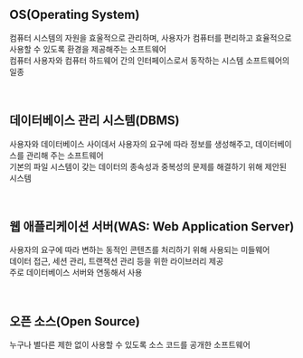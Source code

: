 ## OS(Operating System)
컴퓨터 시스템의 자원을 효울적으로 관리하며, 사용자가 컴퓨터를 편리하고 효율적으로 사용할 수 있도록 환경을 제공해주는 소프트웨어  
컴퓨터 사용자와 컴퓨터 하드웨어 간의 인터페이스로서 동작하는 시스템 소프트웨어의 일종

<br>

## 데이터베이스 관리 시스템(DBMS)
사용자와 데이터베이스 사이데서 사용자의 요구에 따라 정보를 생성해주고, 데이터베이스를 관리해 주는 소프트웨어  
기본의 파일 시스템이 갖는 데이터의 종속성과 중복성의 문제를 해결하기 위해 제안된 시스템

<br>

## 웹 애플리케이션 서버(WAS: Web Application Server)
사용자의 요구에 따라 변하는 동적인 콘텐츠를 처리하기 위해 사용되는 미들웨어  
데이터 접근, 세션 관리, 트랜잭션 관리 등을 위한 라이브러리 제공  
주로 데이터베이스 서버와 연동해서 사용

<br>

## 오픈 소스(Open Source)
누구나 별다른 제한 없이 사용할 수 있도록 소스 코드를 공개한 소프트웨어  